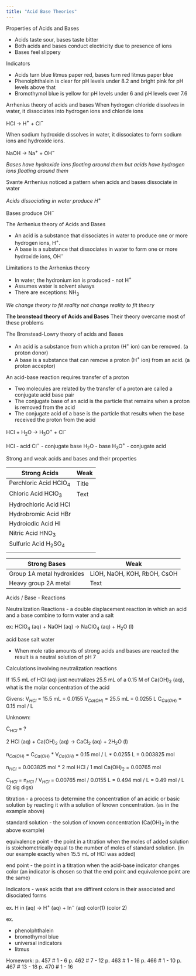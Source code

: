 ```yaml
---
title: "Acid Base Theories"
---
```

Properties of Acids and Bases
- Acids taste sour, bases taste bitter
- Both acids and bases conduct electricity due to presence of ions
- Bases feel slippery

Indicators
- Acids turn blue litmus paper red, bases turn red litmus paper blue
- Phenolphthalein is clear for pH levels under 8.2 and bright pink for pH levels above that
- Bromothymol blue is yellow for pH levels under 6 and pH levels over 7.6

Arrhenius theory of acids and bases
When hydrogen chloride dissolves in water, it dissociates into hydrogen ions and chloride ions

HCl -> H$^+$ + Cl$^-$ 

When sodium hydroxide dissolves in water, it dissociates to form sodium ions and hydroxide ions.

NaOH -> Na$^+$ + OH$^-$ 

*Bases have hydroxide ions floating around them but acids have hydrogen ions floating around them*

Svante Arrhenius noticed a pattern when acids and bases dissociate in water

*Acids dissociating in water produce H$^+$*

Bases produce OH$^-$ 

The Arrhenius theory of Acids and Bases
- An acid is a substance that dissociates in water to produce one or more hydrogen ions, H$^+$.
- A base is a substance that dissociates in water to form one or more hydroxide ions, OH$^-$

Limitations to the Arrhenius theory
- In water, the hydronium ion is produced - not H$^+$ 
- Assumes water is solvent always
- There are exceptions: NH$_3$ 

*We change theory to fit reality not change reality to fit theory*

**The bronstead theory of Acids and Bases**
Their theory overcame most of these problems

The Bronstead-Lowry theory of acids and Bases
- An acid is a substance from which a proton (H$^+$ ion) can be removed. (a proton donor)
- A base is a substance that can remove a proton (H$^+$ ion) from an acid. (a proton acceptor)

An acid-base reaction requires transfer of a proton

- Two molecules are related by the transfer of a proton are called a conjugate acid base pair
- The conjugate base of an acid is the particle that remains when a proton is removed from the acid
- The conjugate acid of a base is the particle that results when the base received the proton from the acid

HCl + H$_2$O -> H$_3$O$^+$ + Cl$^-$ 

HCl - acid    Cl$^-$ - conjugate base
H$_2$O - base  H$_3$O$^+$ - conjugate acid

Strong and weak acids and bases and their properties

| Strong Acids |   Weak  |
| ------- | ------------ |
| Perchloric Acid HClO$_4$   | Title           |
| Chloric Acid HClO$_3$    | Text       |
| Hydrochloric Acid HCl     |    | |
| Hydrobromic Acid HBr     |    | |
| Hydroiodic Acid  HI   |    | |
| Nitric Acid HNO$_3$     |    | |
| Sulfuric Acid H$_2$SO$_4$     |    | |
|     |     |

| Strong Bases |   Weak  |
| ------- | ------------ |
| Group 1A metal hydroxides   | LiOH, NaOH, KOH, RbOH, CsOH           |
| Heavy group 2A metal    | Text       |

Acids / Base - Reactions

Neutralization Reactions - a double displacement reaction in which an acid and a base combine to form water and a salt

ex:
HClO$_4$ (aq) + NaOH (aq) -> NaClO$_4$ (aq) + H$_2$O (l)

acid                 base                salt                    water

- When mole ratio amounts of strong acids and bases are reacted the result is a neutral solution of pH 7

Calculations involving neutralization reactions

If 15.5 mL of HCl (aq) just neutralizes 25.5 mL of a 0.15 M of Ca(OH)$_2$ (aq), what is the molar concentration of the acid

Givens:
V$_H$$_C$$_l$ = 15.5 mL  = 0.0155
V$_C$$_a$$_($$_O$$_H$$_)$ = 25.5 mL = 0.0255 L
C$_C$$_a$$_($$_O$$_H$$_)$  = 0.15 mol / L 

Unknown:

C$_H$$_C$$_l$ = ?

2 HCl (aq) + Ca(OH)$_2$ (aq) -> CaCl$_2$ (aq) + 2H$_2$O (l)

n$_C$$_a$$_($$_O$$_H$$_)$ = C$_C$$_a$$_($$_O$$_H$$_)$ * V$_C$$_a$$_($$_O$$_H$$_)$
= 0.15 mol / L * 0.0255 L 
= 0.003825 mol

n$_H$$_C$$_l$ = 0.003825 mol * 2 mol HCl / 1 mol Ca(OH)$_2$ = 0.00765 mol

C$_H$$_C$$_l$ = n$_H$$_C$$_l$  / V$_H$$_C$$_l$ = 0.00765 mol / 0.0155 L
= 0.494 mol / L
= 0.49 mol / L (2 sig digs)

titration - a process to determine the concentration of an acidic or basic solution by reacting it with a solution of known concentration. (as in the example above)

standard solution - the solution of known concentration (Ca(OH)$_2$ in the above example)

equivalence point - the point in a titration when the moles of added solution is stoichometrically equal to the number of moles of standard solution. (in our example exactly when 15.5 mL of HCl was added)

end point - the point in a titration when the acid-base indicator changes color (an indicator is chosen so that the end point and equivalence point are the same)

Indicators - weak acids that are diffirent colors in their associated and disociated forms

ex. H in (aq) -> H$^+$ (aq) + In$^-$ (aq) 
	color(1)				(color 2) 

ex. 
- phenolphthalein
- bromothymol blue
- universal indicators
- litmus

Homework:
p. 457 # 1 - 6
p. 462 # 7 - 12
p. 463 # 1 - 16
p. 466 # 1 - 10
p. 467 # 13 - 18
p. 470 # 1 - 16


